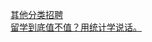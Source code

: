   
[其他分类招聘](http://www.dianyue.me/archives/774/79bnpv6kx9ypjoz6/)  
[留学到底值不值？用统计学说话。](http://www.dianyue.me/archives/657/44sef62gvg6b84kw/)